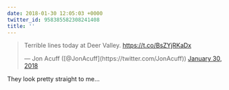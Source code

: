 ```yaml
---
date: 2018-01-30 12:05:03 +0000
twitter_id: 958385582308241408
title: ''
---
```


<blockquote class="twitter-tweet"><p lang="en" dir="ltr">Terrible lines today at Deer Valley. <a href="https://t.co/BsZYjRKaDx">https://t.co/BsZYjRKaDx</a></p>&mdash; Jon Acuff ([@JonAcuff](https://twitter.com/JonAcuff)) <a href="https://twitter.com/JonAcuff/status/958382286134751233?ref_src=twsrc%5Etfw">January 30, 2018</a></blockquote>
<script async src="https://platform.twitter.com/widgets.js" charset="utf-8"></script>

They look pretty straight to me…

